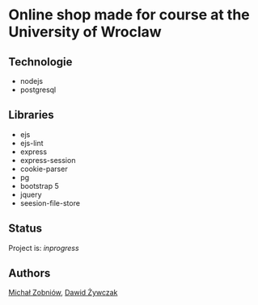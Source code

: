 # Online shop made for course at the University of Wroclaw

## Technologie
* nodejs
* postgresql

## Libraries
* ejs
* ejs-lint
* express
* express-session
* cookie-parser
* pg
* bootstrap 5
* jquery
* seesion-file-store

## Status
Project is: _inprogress_

## Authors
[Michał Zobniów](https://github.com/Sahcim), [Dawid Żywczak](https://github.com/Dramakk)

